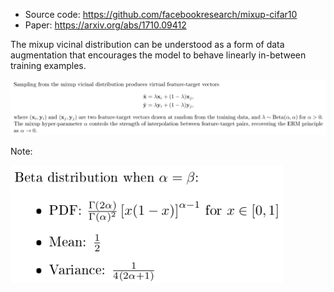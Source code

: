 * Source code: https://github.com/facebookresearch/mixup-cifar10
* Paper: https://arxiv.org/abs/1710.09412

The mixup vicinal distribution can be understood as a form of data augmentation that encourages the model to behave linearly in-between training examples. 

![mixup](./artifacts/mixup_02.png)

Note:

![mixup](./artifacts/mixup_03.png)
